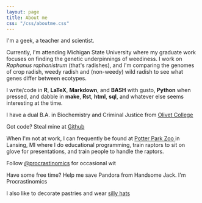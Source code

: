 ```yaml
---
layout: page
title: About me
css: "/css/aboutme.css"
---
```


<div id="aboutme-section">
  
I'm a geek, a teacher and scientist. 

<p class="about-text">
<span class="fa fa-flask about-icon"></span> 
Currently, I'm attending Michigan State University where my graduate work focuses on finding the genetic underpinnings of weediness. I work on <i>Raphanus raphanistrum</i> (that's radishes), and I'm comparing the genomes of crop radish, weedy radish and (non-weedy) wild radish to see what genes differ between ecotypes.
</p>

<p class="about-text">
<span class="fa fa-code about-icon"></span> 
I write/code in <strong>R</strong>, <strong>LaTeX</strong>, <strong>Markdown</strong>, and <strong>BASH</strong> with gusto, <strong>Python</strong> when pressed, and dabble in <strong>make</strong>, <strong>Rst</strong>, <strong>html</strong>, <strong>sql</strong>, and whatever else seems interesting at the time.
</p>

<p class="about-text">

<span class="fa fa-graduation-cap about-icon"></span>
I have a dual B.A. in Biochemistry and Criminal Justice from <a href="http://www.olivetcollege.edu/">Olivet College</a>
</p>

<p class="about-text">

<span class="fa fa-github  about-icon"></span> Got code? Steal mine at <a href="https://github.com/ACharbonneau" > Github</a>
</p>

<p class="about-text">

<span class="fa fa-paw about-icon"></span> When I'm not at work, I can frequently be found at <a href="http://www.potterparkzoo.org/">Potter Park Zoo </a> in Lansing, MI where I do educational programming, train raptors to sit on glove for presentations, and train people to handle the raptors. 
</p>

<p class="about-text">

<span class="fa fa-twitter about-icon"></span>
Follow <a href="https://twitter.com/procrastinomics">@procrastinomics</a> for occasional wit
</p>

<p class="about-text">

<span class="fa fa-steam-square about-icon"></span> 
Have some free time? Help me save Pandora from Handsome Jack. I'm Procrastinomics
</p>

<p class="about-text">

<span class="fa fa-camera-retro about-icon"></span> 
I also like to decorate pastries and wear <a href="../hats.html"> silly hats</a>



